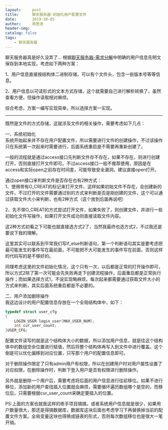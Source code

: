 ```yaml
---
layout:     post
title:      聊天服务器-初始化用户配置文件
date:       2019-10-05
author:     周思进
header-img:	
catalog: false
tags:
    - 聊天服务器
---
```


聊天服务器真是好久没弄了...  根据[聊天服务器-需求分解](http://yzsijin.cn/2019/07/20/%E8%81%8A%E5%A4%A9%E6%9C%8D%E5%8A%A1%E5%99%A8-%E9%9C%80%E6%B1%82%E5%88%86%E8%A7%A3/)中明确的用户信息先明文保存到本地实现，考虑如下两种方案：  

1、用户信息直接按结构体二进制存储，可以有个文件头，包含一些版本号等等信息。  

2、用户信息以可读形式的文本方式存储，这个就需要自己进行解析转换了，虽然查看方便，但操作读取相对麻烦。

综合考虑，方案一编写实现简单，所以选择方案一实现。

---

既然是文件的方式存储，这就涉及文件的相关操作，需要考虑如下几点：

一、系统初始化  
系统开始起来并不存在用户配置文件，所以需要进行文件的创建操作，不过该操作只在系统第一次起来时需要进行，后面系统重启是不需要再重新创建了。 

一般的流程就是通过access接口先判断文件存不存在，如果不存在，则进行创建打开，否则直接打开文件即可。不过access接口一般不推荐使用，原因是在access和实际open之前存在时间差，可能导致安全漏洞，建议直接open打开。

通过open接口来判断文件是否存在也有2种方式：  
1、使用带有O_CREAT的标记来打开文件，这样如果初始文件不存在，会创建新的文件，不过打开的文件需要通过别的方式来判断是否是刚创建的文件，这个可以通过获取文件大小来判断，也有2种方式（这个放到后面再说吧）

2、先不带O_CREAT的方式尝试打开文件，如果失败了，则创建文件，并进行一些初始化文件写操作，如果打开文件成功则直接读取文件内容。

这2种方式初看之下可能也就直接选方式2了，当然我最终也选方式2，不过我还是要说下我的理解。

这里其实可以联系到平常我们写if_else判断语句，第一个判断语句其实是要考虑把最可能发生的事件写在最前面，不可能把不大可能发生的事件写在前面，否则这样的代码写的是不够好的。

同理考虑这里的文件初始化情况，这个只有一次，以后都是正常的打开操作即可，所以方式2除了第一次可能会先失败再走下创建流程操作，后面重启都是正常执行操作；而如果选择方式1，不说实现略麻烦，每次起来都需要通过获取文件大小的方式来判断，其实后面系统重启都是不必要的。


二、用户添加删除操作  
我这边设计的用户配置信息存放在一个全局结构体中，如下：
```C
typedef struct user_cfg
{
	LOGIN_USER login_user[MAX_USER_NUM];
	int cur_user_count;
}USER_CFG;
```
配置文件读写的就是这个结构体大小的数据，所以添加用户信息，就是往这个结构体中的数组空余位置进行赋值，然后将整个结构体再写入到文件中进行覆盖。这个倒是可以优化偏移到对应位置，只写那个用户的配置信息即可。

对于删除操作限定了只有admin用户有权限，所以在创建用户时对用户属性设置了对应权限，在删除操作时，判断下登入用户是否有权限进行删除操作。

另外就是删除一个用户后，需要考虑将后面的用户信息进行往前移位。如果不进行移位，添加新的用户查找插入位置就会麻烦，需要循环遍历数组哪个是空的，而移位后，只需要根据cur_user_count来确定要插入的位置。

PS:上面的方案也就我这样的练手项目搞搞，或者系统用户信息就是很少，如果用户数量很大，那还是得搞数据库，数据库这块后面也考虑学习下再替换掉当前的配置文件方案。全局变量这块也得换成链表的形式，否则每次数组移位也是很大一笔开销。


